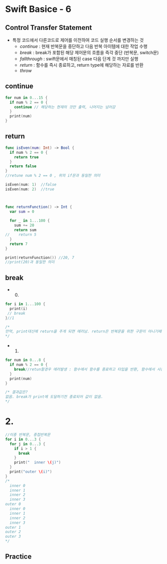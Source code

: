 # Swift Basice - 6

## Control Transfer Statement
* 특정 코드에서 다른코드로 제어를 이전하여 코드 실행 순서를 변경하는 것 
  * _continue_ : 현재 반복문을 중단하고 다음 반복 아이템에 대한 작업 수행 
  * _break_ : break가 포함된 해당 제어문의 흐름을 즉각 중단 (반복문, switch문)
  * _fallthrough_ : swift문에서 매칭된 case 다음 단계 것 까지만 실행 
  * _return_ : 함수를 즉시 종료하고, return type에 해당하는 자료를 반환
  * _throw_ 


## continue

```swift
for num in 0...15 {
  if num % 2 == 0 {
    continue // 해당하는 현재의 것만 출력, 나머지는 넘어감
  }
  print(num)
}
```

## return

```swift
func isEven(num: Int) -> Bool {
  if num % 2 == 0 {
    return true
  }
  return false
}
//retune num % 2 == 0 , 위의 if문과 동일한 의미

isEven(num: 1)  //false
isEven(num: 2)  //true



func returnFunction() -> Int {
  var sum = 0
  
  for _ in 1...100 {
    sum += 20
    return sum
//    return 5
  }
  return 7
}

print(returnFunction()) //20, 7
//print(20)과 동일한 의미
```

## break

* 0.

```swift
for i in 1...100 {
  print(i)
 // break
}//1

/*
만약, print대신에 return을 주게 되면 에러남. return은 반복문을 위한 구문이 아니기때문. 
*/

```
* 1. 

```swift
for num in 0...8 {
  if num % 2 == 0 {
    break//retun할경우 에러발생 : 함수에서 함수를 종료하고 타입을 반환, 함수에서 사용되므로. retun은 반복문을 위한 구문이 아님.
  }
  print(num)
}

/* 결과값은?
없음. break가 print에 도달하기전 종료되어 값이 없음.
*/

```

# 2. 
```swift
//이중 반복문, 중첩반복문 
for i in 0...3 {
  for j in 0...3 {
    if i > 1 {
      break
    }
    print("  inner \(j)")
  }
  print("outer \(i)")
}
/*
  inner 0
  inner 1
  inner 2
  inner 3
outer 0
  inner 0
  inner 1
  inner 2
  inner 3
outer 1
outer 2
outer 3
*/

```

## Practice


